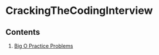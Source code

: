 # CrackingTheCodingInterview

## Contents

1. [Big O Practice Problems](https://github.com/Loavso/CrackingTheCodingInterview/tree/master/BigO)
